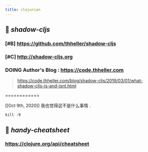 ```yaml
---
title: clojurian
---
```


## 🐼 *shadow-cljs*
### [#B] https://github.com/thheller/shadow-cljs
### [#C] http://shadow-cljs.org
### DOING Author's Blog : https://code.thheller.com
> https://code.thheller.com/blog/shadow-cljs/2019/03/01/what-shadow-cljs-is-and-isnt.html


============

[[Oct 9th, 2020]] 我也觉得这不是什么事情 .

```shell
kill -9
```
####
## 🐸 *handy-cheatsheet*
### https://clojure.org/api/cheatsheet
